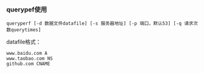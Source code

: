 ### querypef使用
```
queryperf [-d 数据文件datafile] [-s 服务器地址] [-p 端口，默认53] [-q 请求次数querytimes]
```

datafile格式：
```
www.baidu.com A
www.taobao.com NS
github.com CNAME
```